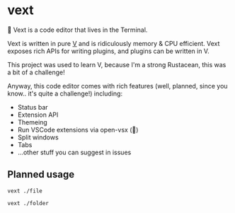 # vext
🤙 Vext is a code editor that lives in the Terminal.

Vext is written in pure [V](https://github.com/vlang/v) and is ridiculously memory & CPU efficient. Vext exposes rich APIs for writing plugins, and plugins can be written in V.

This project was used to learn V, because I'm a strong Rustacean, this was a bit of a challenge!

Anyway, this code editor comes with rich features (well, planned, since you know.. it's quite a challenge!) including:

- Status bar
- Extension API
- Themeing
- Run VSCode extensions via open-vsx (🎉)
- Split windows
- Tabs
- ...other stuff you can suggest in issues

## Planned usage

`vext ./file`

`vext ./folder`
